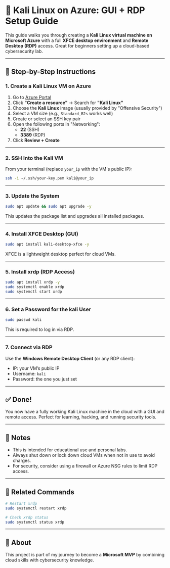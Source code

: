 
# 🔐 Kali Linux on Azure: GUI + RDP Setup Guide

This guide walks you through creating a **Kali Linux virtual machine on Microsoft Azure** with a full **XFCE desktop environment** and **Remote Desktop (RDP)** access. Great for beginners setting up a cloud-based cybersecurity lab.

---

## 🚀 Step-by-Step Instructions

### 1. Create a Kali Linux VM on Azure

1. Go to [Azure Portal](https://portal.azure.com)
2. Click **"Create a resource"** → Search for **"Kali Linux"**
3. Choose the **Kali Linux** image (usually provided by "Offensive Security")
4. Select a VM size (e.g., `Standard_B2s` works well)
5. Create or select an SSH key pair
6. Open the following ports in "Networking":
   - **22** (SSH)
   - **3389** (RDP)
7. Click **Review + Create**

---

### 2. SSH Into the Kali VM

From your terminal (replace `your_ip` with the VM's public IP):

```bash
ssh -i ~/.ssh/your-key.pem kali@your_ip
```

---

### 3. Update the System

```bash
sudo apt update && sudo apt upgrade -y
```

This updates the package list and upgrades all installed packages.

---

### 4. Install XFCE Desktop (GUI)

```bash
sudo apt install kali-desktop-xfce -y
```

XFCE is a lightweight desktop perfect for cloud VMs.

---

### 5. Install xrdp (RDP Access)

```bash
sudo apt install xrdp -y
sudo systemctl enable xrdp
sudo systemctl start xrdp
```

---

### 6. Set a Password for the kali User

```bash
sudo passwd kali
```

This is required to log in via RDP.

---

### 7. Connect via RDP

Use the **Windows Remote Desktop Client** (or any RDP client):

- IP: your VM’s public IP
- Username: `kali`
- Password: the one you just set

---

## ✅ Done!

You now have a fully working Kali Linux machine in the cloud with a GUI and remote access. Perfect for learning, hacking, and running security tools.

---

## 📌 Notes

- This is intended for educational use and personal labs.
- Always shut down or lock down cloud VMs when not in use to avoid charges.
- For security, consider using a firewall or Azure NSG rules to limit RDP access.

---

## 🏁 Related Commands

```bash
# Restart xrdp
sudo systemctl restart xrdp

# Check xrdp status
sudo systemctl status xrdp
```

---

## 🙌 About

This project is part of my journey to become a **Microsoft MVP** by combining cloud skills with cybersecurity knowledge.

